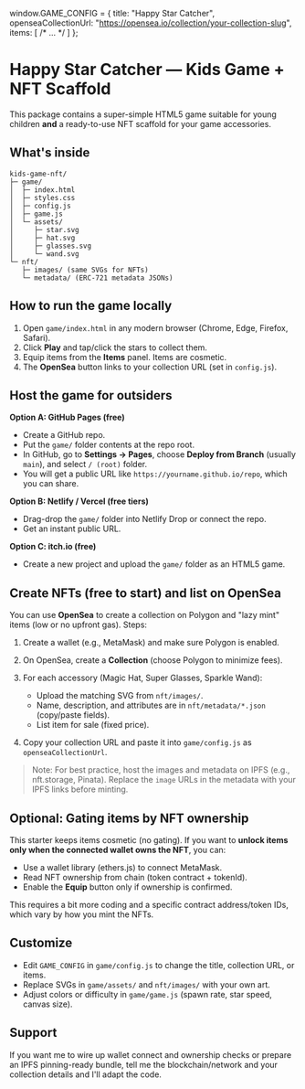 window.GAME_CONFIG = {
  title: "Happy Star Catcher",
  openseaCollectionUrl: "https://opensea.io/collection/your-collection-slug",
  items: [ /* ... */ ]
};
# Happy Star Catcher — Kids Game + NFT Scaffold

This package contains a super-simple HTML5 game suitable for young children **and** a ready-to-use NFT scaffold for your game accessories.

## What's inside

```
kids-game-nft/
├─ game/
│  ├─ index.html
│  ├─ styles.css
│  ├─ config.js
│  ├─ game.js
│  └─ assets/
│     ├─ star.svg
│     ├─ hat.svg
│     ├─ glasses.svg
│     └─ wand.svg
└─ nft/
   ├─ images/ (same SVGs for NFTs)
   └─ metadata/ (ERC-721 metadata JSONs)
```

## How to run the game locally

1. Open `game/index.html` in any modern browser (Chrome, Edge, Firefox, Safari).
2. Click **Play** and tap/click the stars to collect them.
3. Equip items from the **Items** panel. Items are cosmetic.
4. The **OpenSea** button links to your collection URL (set in `config.js`).

## Host the game for outsiders

**Option A: GitHub Pages (free)**  
- Create a GitHub repo.  
- Put the `game/` folder contents at the repo root.  
- In GitHub, go to **Settings → Pages**, choose **Deploy from Branch** (usually `main`), and select `/ (root)` folder.  
- You will get a public URL like `https://yourname.github.io/repo`, which you can share.

**Option B: Netlify / Vercel (free tiers)**  
- Drag-drop the `game/` folder into Netlify Drop or connect the repo.  
- Get an instant public URL.

**Option C: itch.io (free)**  
- Create a new project and upload the `game/` folder as an HTML5 game.

## Create NFTs (free to start) and list on OpenSea

You can use **OpenSea** to create a collection on Polygon and "lazy mint" items (low or no upfront gas). Steps:

1. Create a wallet (e.g., MetaMask) and make sure Polygon is enabled.  
2. On OpenSea, create a **Collection** (choose Polygon to minimize fees).  
3. For each accessory (Magic Hat, Super Glasses, Sparkle Wand):
   - Upload the matching SVG from `nft/images/`.
   - Name, description, and attributes are in `nft/metadata/*.json` (copy/paste fields).
   - List item for sale (fixed price).

4. Copy your collection URL and paste it into `game/config.js` as `openseaCollectionUrl`.

> Note: For best practice, host the images and metadata on IPFS (e.g., nft.storage, Pinata). Replace the `image` URLs in the metadata with your IPFS links before minting.

## Optional: Gating items by NFT ownership

This starter keeps items cosmetic (no gating). If you want to **unlock items only when the connected wallet owns the NFT**, you can:

- Use a wallet library (ethers.js) to connect MetaMask.
- Read NFT ownership from chain (token contract + tokenId).  
- Enable the **Equip** button only if ownership is confirmed.

This requires a bit more coding and a specific contract address/token IDs, which vary by how you mint the NFTs.

## Customize

- Edit `GAME_CONFIG` in `game/config.js` to change the title, collection URL, or items.
- Replace SVGs in `game/assets/` and `nft/images/` with your own art.
- Adjust colors or difficulty in `game/game.js` (spawn rate, star speed, canvas size).

## Support

If you want me to wire up wallet connect and ownership checks or prepare an IPFS pinning-ready bundle, tell me the blockchain/network and your collection details and I'll adapt the code.
